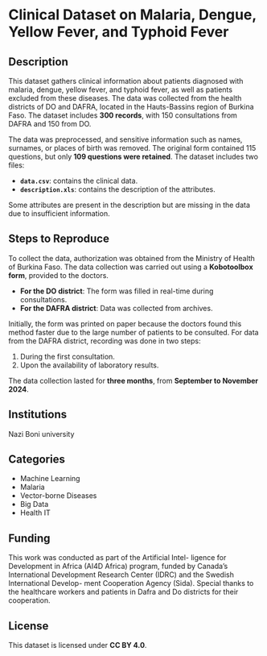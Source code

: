 # Clinical Dataset on Malaria, Dengue, Yellow Fever, and Typhoid Fever

## Description
This dataset gathers clinical information about patients diagnosed with malaria, dengue, yellow fever, and typhoid fever, as well as patients excluded from these diseases. The data was collected from the health districts of DO and DAFRA, located in the Hauts-Bassins region of Burkina Faso. The dataset includes **300 records**, with 150 consultations from DAFRA and 150 from DO.

The data was preprocessed, and sensitive information such as names, surnames, or places of birth was removed. The original form contained 115 questions, but only **109 questions were retained**. The dataset includes two files:
- **`data.csv`**: contains the clinical data.
- **`description.xls`**: contains the description of the attributes.

Some attributes are present in the description but are missing in the data due to insufficient information.

## Steps to Reproduce
To collect the data, authorization was obtained from the Ministry of Health of Burkina Faso. The data collection was carried out using a **Kobotoolbox form**, provided to the doctors. 

- **For the DO district**: The form was filled in real-time during consultations.
- **For the DAFRA district**: Data was collected from archives.

Initially, the form was printed on paper because the doctors found this method faster due to the large number of patients to be consulted. For data from the DAFRA district, recording was done in two steps:
1. During the first consultation.
2. Upon the availability of laboratory results.

The data collection lasted for **three months**, from **September to November 2024**.

## Institutions
Nazi Boni university

## Categories
- Machine Learning
- Malaria
- Vector-borne Diseases
- Big Data
- Health IT

## Funding
This work was conducted as part of the Artificial Intel-
ligence for Development in Africa (AI4D Africa) program,
funded by Canada’s International Development Research
Center (IDRC) and the Swedish International Develop-
ment Cooperation Agency (Sida). Special thanks to the
healthcare workers and patients in Dafra and Do districts
for their cooperation.

## License
This dataset is licensed under **CC BY 4.0**.

